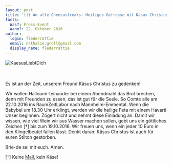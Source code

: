 ```yaml
---
layout: post
title: '††† An alle Cheesusfreaks: Heiliges Gefresse mit Käsus Christus †††'
facts:
  Was?: Fress-Event
  Wann?: 22. Oktober 2016
author:
  login: flederrattie
  email: nathalie.groll@gmail.com
  display_name: flederrattie
---
```



![KaesusLiebtDich](/assets/KaesusNeu.jpg)

<br>
<br>
Es ist an der Zeit, unserem Freund Käsus Christus zu gedenken!

Wir wollen Halloumi-teinander bei einem Abendmahl das Brot brechen, denn mit Freunden zu essen, das ist gut für die Seele.
So Comté alle am 22.10.2016 ins RaumZeitLabor nach Mannheim-Emmental. Wenn die Babybel um 18.30 Uhr erklingt, werden wir die heilige Feta mit einem Havarti Unser beginnen.
Zögert nicht und nehmt diese Einladung an: Damit wir wissen, wie viel Wein wir aus Wasser machen sollen, gebt uns ein göttliches Zeichen [†] bis zum 19.10.2016. Wir freuen uns, wenn ein jeder 10 Euro in den Klingelbeutel fallen lässt. Denkt daran: Käsus Christus ist auch für euren Stilton gestorben.

Brie-de sei mit euch. Amen.



[†] Keine [Mail](mailto:nathalie.groll@gmail.com), kein Käse!

